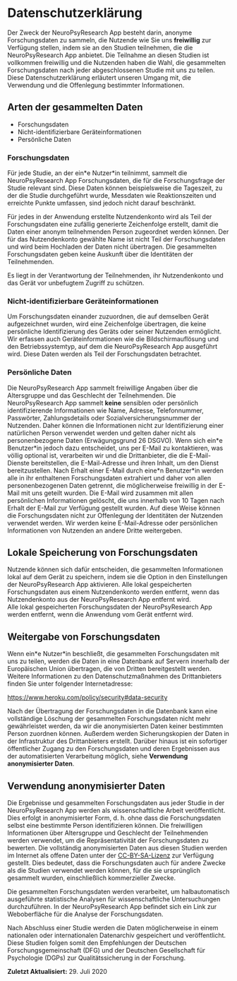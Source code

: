 
# Datenschutzerklärung
Der Zweck der NeuroPsyResearch App besteht darin, anonyme Forschungsdaten zu sammeln, die Nutzende wie Sie uns **freiwillig** zur Verfügung stellen, indem sie an den Studien teilnehmen, die die NeuroPsyResearch App anbietet. Die Teilnahme an diesen Studien ist vollkommen freiwillig und die Nutzenden haben die Wahl, die gesammelten Forschungsdaten nach jeder abgeschlossenen Studie mit uns zu teilen. Diese Datenschutzerklärung erläutert unseren Umgang mit, die Verwendung und die Offenlegung bestimmter Informationen.

## Arten der gesammelten Daten
- Forschungsdaten
- Nicht-identifizierbare Geräteinformationen
- Persönliche Daten


### Forschungsdaten
Für jede Studie, an der ein\*e Nutzer\*in teilnimmt, sammelt die NeuroPsyResearch App Forschungsdaten, die für die Forschungsfrage der Studie relevant sind. Diese Daten können beispielsweise die Tageszeit, zu der die Studie durchgeführt wurde, Messdaten wie Reaktionszeiten und erreichte Punkte umfassen, sind jedoch nicht darauf beschränkt.

Für jedes in der Anwendung erstellte Nutzendenkonto wird als Teil der Forschungsdaten eine zufällig generierte Zeichenfolge erstellt, damit die Daten einer anonym teilnehmenden Person zugeordnet werden können. Der für das Nutzendenkonto gewählte Name ist nicht Teil der Forschungsdaten und wird beim Hochladen der Daten nicht übertragen.
Die gesammelten Forschungsdaten geben keine Auskunft über die Identitäten der Teilnehmenden.

Es liegt in der Verantwortung der Teilnehmenden, ihr Nutzendenkonto und das Gerät vor unbefugtem Zugriff zu schützen.

### Nicht-identifizierbare Geräteinformationen
Um Forschungsdaten einander zuzuordnen, die auf demselben Gerät aufgezeichnet wurden, wird eine Zeichenfolge übertragen, die keine persönliche Identifizierung des Geräts oder seiner Nutzenden ermöglicht. Wir erfassen auch Geräteinformationen wie die Bildschirmauflösung und den Betriebssystemtyp, auf dem die NeuroPsyResearch App ausgeführt wird. Diese Daten werden als Teil der Forschungsdaten betrachtet.

### Persönliche Daten
Die NeuroPsyResearch App sammelt freiwillige Angaben über die Altersgruppe und das Geschlecht der Teilnehmenden. Die NeuroPsyResearch App sammelt **keine** sensiblen oder persönlich identifizierende Informationen wie Name, Adresse, Telefonnummer, Passwörter, Zahlungsdetails oder Sozialversicherungsnummer der Nutzenden. Daher können die Informationen nicht zur Identifizierung einer natürlichen Person verwendet werden und gelten daher nicht als personenbezogene Daten (Erwägungsgrund 26 DSGVO). 
Wenn sich ein\*e Benutzer\*in jedoch dazu entscheidet, uns per E-Mail zu kontaktieren, was völlig optional ist, verarbeiten wir und die Drittanbieter, die die E-Mail-Dienste bereitstellen, die E-Mail-Adresse und ihren Inhalt, um den Dienst bereitzustellen. Nach Erhalt einer E-Mail durch eine\*n Benutzer\*in werden alle in ihr enthaltenen Forschungsdaten extrahiert und daher von allen personenbezogenen Daten getrennt, die möglicherweise freiwillig in der E-Mail mit uns geteilt wurden. Die E-Mail wird zusammen mit allen persönlichen Informationen gelöscht, die uns innerhalb von 10 Tagen nach Erhalt der E-Mail zur Verfügung gestellt wurden. Auf diese Weise können die Forschungsdaten nicht zur Offenlegung der Identitäten der Nutzenden verwendet werden. Wir werden keine E-Mail-Adresse oder persönlichen Informationen von Nutzenden an andere Dritte weitergeben.

## Lokale Speicherung von Forschungsdaten
Nutzende können sich dafür entscheiden, die gesammelten Informationen lokal auf dem Gerät zu speichern, indem sie die Option in den Einstellungen der NeuroPsyResearch App aktivieren. Alle lokal gespeicherten Forschungsdaten aus einem Nutzendenkonto werden entfernt, wenn das Nutzendenkonto aus der NeuroPsyResearch App entfernt wird.  
Alle lokal gespeicherten Forschungsdaten der NeuroPsyResearch App werden entfernt, wenn die Anwendung vom Gerät entfernt wird.

## Weitergabe von Forschungsdaten
Wenn ein\*e Nutzer\*in beschließt, die gesammelten Forschungsdaten mit uns zu teilen, werden die Daten in eine Datenbank auf Servern innerhalb der Europäischen Union übertragen, die von Dritten bereitgestellt werden. Weitere Informationen zu den Datenschutzmaßnahmen des Drittanbieters finden Sie unter folgender Internetadresse:

<https://www.heroku.com/policy/security#data-security>

Nach der Übertragung der Forschungsdaten in die Datenbank kann eine vollständige Löschung der gesammelten Forschungsdaten nicht mehr gewährleistet werden, da wir die anonymisierten Daten keiner bestimmten Person zuordnen können. Außerdem werden Sicherungskopien der Daten in der Infrastruktur des Drittanbieters erstellt. Darüber hinaus ist ein sofortiger öffentlicher Zugang zu den Forschungsdaten und deren Ergebnissen aus der automatisierten Verarbeitung möglich, siehe **Verwendung anonymisierter Daten**.

## Verwendung anonymisierter Daten
Die Ergebnisse und gesammelten Forschungsdaten aus jeder Studie in der NeuroPsyResearch App werden als wissenschaftliche Arbeit veröffentlicht. Dies erfolgt in anonymisierter Form, d. h. ohne dass die Forschungsdaten selbst eine bestimmte Person identifizieren können. Die freiwilligen Informationen über Altersgruppe und Geschlecht der Teilnehmenden werden verwendet, um die Repräsentativität der Forschungsdaten zu bewerten. Die vollständig anonymisierten Daten aus diesen Studien werden im Internet als offene Daten unter der [CC-BY-SA-Lizenz](https://creativecommons.org/licenses/by-sa/3.0/de/) zur Verfügung gestellt. Dies bedeutet, dass die Forschungsdaten auch für andere Zwecke als die Studien verwendet werden können, für die sie ursprünglich gesammelt wurden, einschließlich kommerzieller Zwecke.

Die gesammelten Forschungsdaten werden verarbeitet, um halbautomatisch ausgeführte statistische Analysen für wissenschaftliche Untersuchungen durchzuführen. In der NeuroPsyResearch App befindet sich ein Link zur Weboberfläche für die Analyse der Forschungsdaten.

Nach Abschluss einer Studie werden die Daten möglicherweise in einem nationalen oder internationalen Datenarchiv gespeichert und veröffentlicht. Diese Studien folgen somit den Empfehlungen der Deutschen Forschungsgemeinschaft (DFG) und der Deutschen Gesellschaft für Psychologie (DGPs) zur Qualitätssicherung in der Forschung.

**Zuletzt Aktualisiert:** 29. Juli 2020
